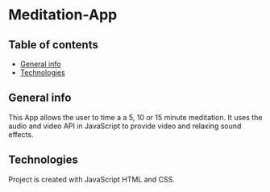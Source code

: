 # Meditation-App

## Table of contents
* [General info](#general-info)
* [Technologies](#technologies)


## General info
This App allows the user to time a a 5, 10 or 15 minute meditation. It uses the audio and video API in JavaScript to provide video and relaxing sound effects.
	
## Technologies
Project is created with JavaScript HTML and CSS.
